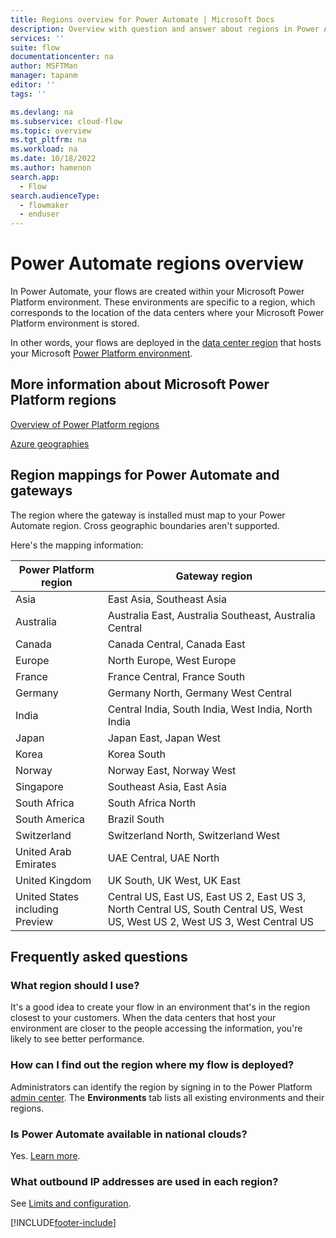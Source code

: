 ```yaml
---
title: Regions overview for Power Automate | Microsoft Docs
description: Overview with question and answer about regions in Power Automate.
services: ''
suite: flow
documentationcenter: na
author: MSFTMan
manager: tapanm
editor: ''
tags: ''

ms.devlang: na
ms.subservice: cloud-flow
ms.topic: overview
ms.tgt_pltfrm: na
ms.workload: na
ms.date: 10/18/2022
ms.author: hamenon
search.app: 
  - Flow
search.audienceType: 
  - flowmaker
  - enduser
---
```

# Power Automate regions overview

In Power Automate, your flows are created within your Microsoft Power Platform environment. These environments are specific to a region, which corresponds to the location of the data centers where your Microsoft Power Platform environment is stored.

In other words, your flows are deployed in the [data center region](https://azure.microsoft.com/regions/) that hosts your Microsoft [Power Platform environment](environments-overview-admin.md).

## More information about Microsoft Power Platform regions

[Overview of Power Platform regions](/power-platform/admin/regions-overview)

[Azure geographies](https://azure.microsoft.com/global-infrastructure/geographies/)

## Region mappings for Power Automate and gateways

The region where the gateway is installed must map to your Power Automate region. Cross geographic boundaries aren't supported.

Here's the mapping information:

Power Platform region|Gateway region
-----|-----
Asia|East Asia, Southeast Asia
Australia|Australia East, Australia Southeast, Australia Central
Canada|Canada Central, Canada East
Europe|North Europe, West Europe
France|France Central, France South
Germany | Germany North, Germany West Central
India|Central India, South India, West India, North India
Japan|Japan East, Japan West
Korea | Korea South
Norway | Norway East, Norway West
Singapore | Southeast Asia, East Asia
South Africa | South Africa North
South America|Brazil South
Switzerland|Switzerland North, Switzerland West
United Arab Emirates | UAE Central, UAE North
United Kingdom|UK South, UK West, UK East
United States including Preview|Central US, East US, East US 2, East US 3, North Central US, South Central US, West US, West US 2, West US 3, West Central US

## Frequently asked questions

### What region should I use?

It's a good idea to create your flow in an environment that's in the region closest to your customers. When the data centers that host your environment are closer to the people accessing the information, you're likely to see better performance.

### How can I find out the region where my flow is deployed?

Administrators can identify the region by signing in to the Power Platform [admin center](https://admin.powerplatform.microsoft.com/). The **Environments** tab lists all existing environments and their regions.

### Is Power Automate available in national clouds?

Yes. [Learn more](./us-govt.md).

### What outbound IP addresses are used in each region?

See [Limits and configuration](limits-and-config.md).

[!INCLUDE[footer-include](includes/footer-banner.md)]